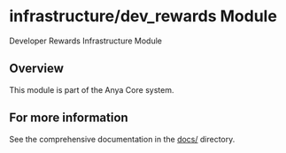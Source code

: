 # infrastructure/dev_rewards Module

Developer Rewards Infrastructure Module

## Overview

This module is part of the Anya Core system.

## For more information

See the comprehensive documentation in the [docs/](../../../docs/) directory.
